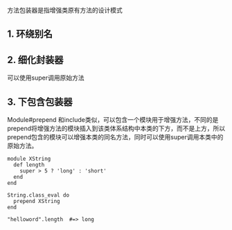 方法包装器是指增强类原有方法的设计模式

## 1. 环绕别名


## 2. 细化封装器
可以使用super调用原始方法


## 3. 下包含包装器
Module#prepend 和include类似，可以包含一个模块用于增强方法，不同的是prepend将增强方法的模块插入到该类体系结构中本类的下方，而不是上方，所以prepend包含的模块可以增强本类的同名方法，同时可以使用super调用本类中的原始方法。
```
module XString
  def length
    super > 5 ? 'long' : 'short'
  end
end

String.class_eval do
  prepend XString
end

"helloword".length  #=> long
```
